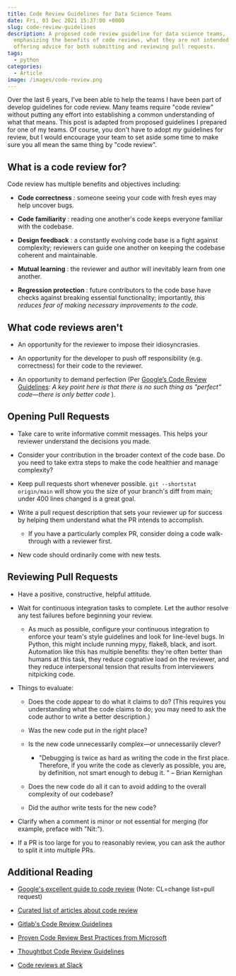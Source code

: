 ```yaml
---
title: Code Review Guidelines for Data Science Teams
date: Fri, 03 Dec 2021 15:37:00 +0000
slug: code-review-guidelines
description: A proposed code review guideline for data science teams,
  emphasizing the benefits of code reviews, what they are not intended for, and
  offering advice for both submitting and reviewing pull requests.
tags:
  - python
categories:
  - Article 
image: /images/code-review.png
---
```

Over the last 6 years, I've been able to help the teams I have been part of
develop guidelines for code review. Many teams require "code review" without
putting any effort into establishing a common understanding of what that
means. This post is adapted from proposed guidelines I prepared for one of my
teams. Of course, you don't have to adopt _my_ guidelines for review, but I
would encourage your team to set aside some time to make sure you all mean the
same thing by "code review".

## What is a code review for?

Code review has multiple benefits and objectives including:

  * **Code correctness** : someone seeing your code with fresh eyes may help uncover bugs.

  * **Code familiarity** : reading one another's code keeps everyone familiar with the codebase.

  * **Design feedback** : a constantly evolving code base is a fight against complexity; reviewers can guide one another on keeping the codebase coherent and maintainable.

  * **Mutual learning** : the reviewer and author will inevitably learn from one another.

  * **Regression protection** : future contributors to the code base have checks against breaking essential functionality; importantly, _this reduces fear of making necessary improvements to the code_.

## What code reviews aren't

  * An opportunity for the reviewer to impose their idiosyncrasies.

  * An opportunity for the developer to push off responsibility (e.g. correctness) for their code to the reviewer.

  * An opportunity to demand perfection (Per [Google’s Code Review Guidelines](https://google.github.io/eng-practices/review/reviewer/standard.html): _A key point here is that there is no such thing as "perfect" code—there is only better code_ ).

## Opening Pull Requests

  * Take care to write informative commit messages. This helps your reviewer understand the decisions you made.

  * Consider your contribution in the broader context of the code base. Do you need to take extra steps to make the code healthier and manage complexity?

  * Keep pull requests short whenever possible. `git --shortstat origin/main` will show you the size of your branch's diff from main; under 400 lines changed is a great goal.

  * Write a pull request description that sets your reviewer up for success by helping them understand what the PR intends to accomplish.

    * If you have a particularly complex PR, consider doing a code walk-through with a reviewer first.
  * New code should ordinarily come with new tests.

## Reviewing Pull Requests

  * Have a positive, constructive, helpful attitude.

  * Wait for continuous integration tasks to complete. Let the author resolve any test failures before beginning your review.

    * As much as possible, configure your continuous integration to enforce your team's style guidelines and look for line-level bugs. In Python, this might include running mypy, flake8, black, and isort. Automation like this has multiple benefits: they're often better than humans at this task, they reduce cognative load on the reviewer, and they reduce interpersonal tension that results from interviewers nitpicking code.
  * Things to evaluate:

    * Does the code appear to do what it claims to do? (This requires you understanding what the code claims to do; you may need to ask the code author to write a better description.)

    * Was the new code put in the right place?

    * Is the new code unnecessarily complex—or unnecessarily clever?

      * "Debugging is twice as hard as writing the code in the first place. Therefore, if you write the code as cleverly as possible, you are, by definition, not smart enough to debug it. " – Brian Kernighan
    * Does the new code do all it can to avoid adding to the overall complexity of our codebase?

    * Did the author write tests for the new code?

  * Clarify when a comment is minor or not essential for merging (for example, preface with "Nit:").

  * If a PR is too large for you to reasonably review, you can ask the author to split it into multiple PRs.

## Additional Reading

  * [Google's excellent guide to code review](https://google.github.io/eng-practices/review/reviewer/standard.html) (Note: CL=change list=pull request)

  * [Curated list of articles about code review](https://github.com/joho/awesome-code-review/blob/master/readme.md)

  * [Gitlab's Code Review Guidelines](https://docs.gitlab.com/ee/development/code_review.html)

  * [Proven Code Review Best Practices from Microsoft](https://www.michaelagreiler.com/code-review-best-practices/)

  * [Thoughtbot Code Review Guidelines](https://github.com/thoughtbot/guides/tree/master/code-review)

  * [Code reviews at Slack](https://slack.engineering/how-about-code-reviews/)

